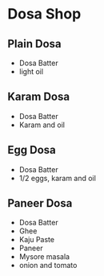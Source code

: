 # Dosa Shop

## Plain Dosa
* Dosa Batter
* light oil

## Karam Dosa
* Dosa Batter
* Karam and oil

## Egg Dosa
* Dosa Batter
* 1/2 eggs, karam and oil

## Paneer Dosa
* Dosa Batter
* Ghee
* Kaju Paste
* Paneer
* Mysore masala
* onion and tomato
